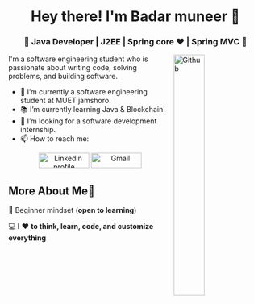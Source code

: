 <h1 align="center">Hey there! I'm Badar muneer 👋 </h1>
<h3 align="center">🚀 Java Developer | J2EE | Spring core ♥ | Spring MVC  🚀</h3>

<img width="35%" align="right" alt="Github" src="https://user-images.githubusercontent.com/48678280/88862734-4903af80-d201-11ea-968b-9c939d88a37c.gif" />

I'm a software engineering student who is passionate about writing code, solving problems, and building software.

- 🔭 I’m currently a software engineering student at MUET jamshoro.
- 📚 I’m currently learning Java & Blockchain.
- 👯 I’m looking for a software development internship. 
- 📫 How to reach me:

<p align="center">
    <a href="https://www.linkedin.com/in/badar-muneer-b262771b3/"><img alt="Linkedin profile" title="Linkedin" src="https://raw.githubusercontent.com/Thomas-George-T/Thomas-George-T/master/assets/linkedin.svg" width="100" height="30" /></a>
    <a href="mailto:badarmuneer924@gmail.com"><img alt="Gmail" src="https://raw.githubusercontent.com/Thomas-George-T/Thomas-George-T/master/assets/google-gmail.svg" title="Email" width="100" height="30" /></a>
</p>

## More About Me:man:
🍎 Beginner mindset (**open to learning**)

💻 **I** ❤️ **to think, learn, code, and customize everything**
